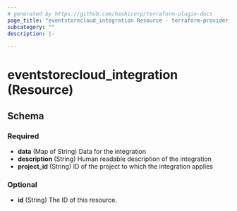 ```yaml
---
# generated by https://github.com/hashicorp/terraform-plugin-docs
page_title: "eventstorecloud_integration Resource - terraform-provider-eventstorecloud"
subcategory: ""
description: |-
  
---
```


# eventstorecloud_integration (Resource)





<!-- schema generated by tfplugindocs -->
## Schema

### Required

- **data** (Map of String) Data for the integration
- **description** (String) Human readable description of the integration
- **project_id** (String) ID of the project to which the integration applies

### Optional

- **id** (String) The ID of this resource.



